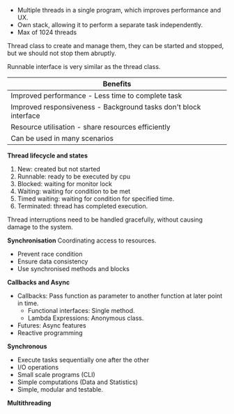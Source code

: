 - Multiple threads in a single program, which improves performance and UX. 
- Own stack, allowing it to perform a separate task independently. 
- Max of 1024 threads

Thread class to create and manage them, they can be started and stopped, but we should not stop them abruptly. 

Runnable interface is very similar as the thread class. 

| Benefits                                                         |
| ---------------------------------------------------------------- |
| Improved performance - Less time to complete task                |
| Improved responsiveness - Background tasks don't block interface |
| Resource utilisation - share resources efficiently               |
| Can be used in many scenarios                                    |
**Thread lifecycle and states**
1. New: created but not started
2. Runnable: ready to be executed by cpu
3. Blocked: waiting for monitor lock
4. Waiting: waiting for condition to be met
5. Timed waiting: waiting for condition for specified time. 
6. Terminated: thread has completed execution. 

Thread interruptions need to be handled gracefully, without causing damage to the system. 

**Synchronisation**
Coordinating access to resources. 
- Prevent race condition
- Ensure data consistency
- Use synchronised methods and blocks

**Callbacks and Async**
- Callbacks: Pass function as parameter to another function at later point in time. 
	- Functional interfaces: Single method. 
	- Lambda Expressions: Anonymous class. 
- Futures: Async features
- Reactive programming

**Synchronous**
- Execute tasks sequentially one after the other
- I/O operations
- Small scale programs (CLI)
- Simple computations (Data and Statistics)
- Simple, modular and testable. 

**Multithreading**